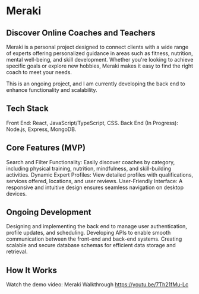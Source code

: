 # Meraki
## Discover Online Coaches and Teachers
Meraki is a personal project designed to connect clients with a wide range of experts offering personalized guidance in areas such as fitness, nutrition, mental well-being, and skill development. 
Whether you're looking to achieve specific goals or explore new hobbies, Meraki makes it easy to find the right coach to meet your needs.

This is an ongoing project, and I am currently developing the back end to enhance functionality and scalability.

## Tech Stack
Front End: React, JavaScript/TypeScript, CSS.
Back End (In Progress): Node.js, Express, MongoDB.

## Core Features (MVP)
Search and Filter Functionality: Easily discover coaches by category, including physical training, nutrition, mindfulness, and skill-building activities.
Dynamic Expert Profiles: View detailed profiles with qualifications, services offered, locations, and user reviews.
User-Friendly Interface: A responsive and intuitive design ensures seamless navigation on desktop devices.

## Ongoing Development
Designing and implementing the back end to manage user authentication, profile updates, and scheduling.
Developing APIs to enable smooth communication between the front-end and back-end systems.
Creating scalable and secure database schemas for efficient data storage and retrieval.

## How It Works
Watch the demo video: Meraki Walkthrough
https://youtu.be/7Th21fMu-Lc
